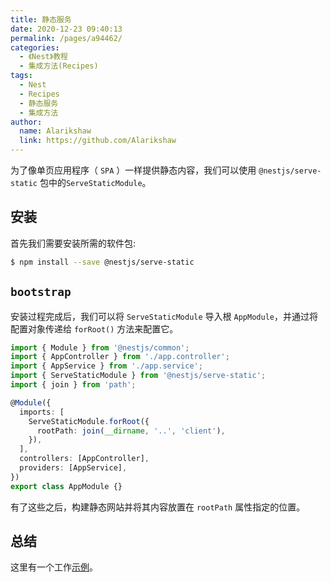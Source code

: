 ```yaml
---
title: 静态服务
date: 2020-12-23 09:40:13
permalink: /pages/a94462/
categories:
  - 《Nest》教程
  - 集成方法(Recipes)
tags:
  - Nest
  - Recipes
  - 静态服务
  - 集成方法
author: 
  name: Alarikshaw
  link: https://github.com/Alarikshaw
---
```


为了像单页应用程序（ `SPA` ）一样提供静态内容，我们可以使用 `@nestjs/serve-static` 包中的`ServeStaticModule`。

## 安装

首先我们需要安装所需的软件包:

```bash
$ npm install --save @nestjs/serve-static
```

## `bootstrap`

安装过程完成后，我们可以将 `ServeStaticModule` 导入根 `AppModule`，并通过将配置对象传递给 `forRoot()` 方法来配置它。

```typescript
import { Module } from '@nestjs/common';
import { AppController } from './app.controller';
import { AppService } from './app.service';
import { ServeStaticModule } from '@nestjs/serve-static';
import { join } from 'path';

@Module({
  imports: [
    ServeStaticModule.forRoot({
      rootPath: join(__dirname, '..', 'client'),
    }),
  ],
  controllers: [AppController],
  providers: [AppService],
})
export class AppModule {}
```

有了这些之后，构建静态网站并将其内容放置在 `rootPath` 属性指定的位置。

## 总结

这里有一个工作[示例](https://github.com/nestjs/nest/tree/master/sample/24-serve-static)。